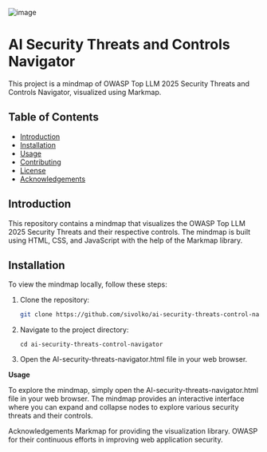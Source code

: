 ![image](https://github.com/user-attachments/assets/ed8339ba-7fae-43df-8fe2-354f1991cb3d)

# AI Security Threats and Controls Navigator

This project is a mindmap of OWASP Top LLM 2025 Security Threats and Controls Navigator, visualized using Markmap.

## Table of Contents

- [Introduction](#introduction)
- [Installation](#installation)
- [Usage](#usage)
- [Contributing](#contributing)
- [License](#license)
- [Acknowledgements](#acknowledgements)

## Introduction

This repository contains a mindmap that visualizes the OWASP Top LLM 2025 Security Threats and their respective controls. The mindmap is built using HTML, CSS, and JavaScript with the help of the Markmap library.

## Installation

To view the mindmap locally, follow these steps:

1. Clone the repository:
   ```sh
   git clone https://github.com/sivolko/ai-security-threats-control-navigator.git

2. Navigate to the project directory:
   ```
   cd ai-security-threats-control-navigator
   ```

3. Open the AI-security-threats-navigator.html file in your web browser.

**Usage**

To explore the mindmap, simply open the AI-security-threats-navigator.html file in your web browser. The mindmap provides an interactive interface where you can expand and collapse nodes to explore various security threats and their controls.

Acknowledgements
Markmap for providing the visualization library.
OWASP for their continuous efforts in improving web application security.
